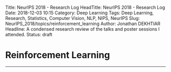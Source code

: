 Title: NeurIPS 2018 - Research Log
HeadTitle: NeurIPS 2018 - Research Log
Date: 2018-12-03 10:15
Category: Deep Learning
Tags: Deep Learning, Research, Statistics, Computer Vision, NLP, NIPS, NeurIPS
Slug: NeurIPS_2018/topics/reinforcement_learning
Author: Jonathan DEKHTIAR
Headline: A condensed research review of the talks and poster sessions I attended.
Status: draft

# Reinforcement Learning
------------------------
